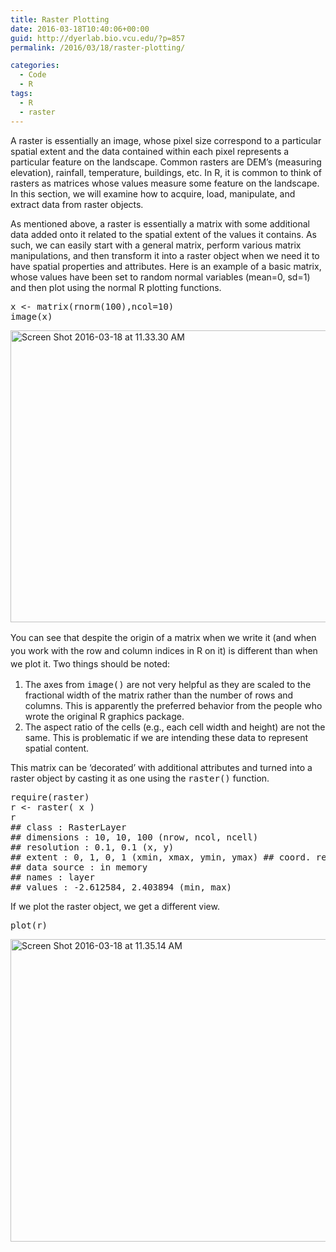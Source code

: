```yaml
---
title: Raster Plotting
date: 2016-03-18T10:40:06+00:00
guid: http://dyerlab.bio.vcu.edu/?p=857
permalink: /2016/03/18/raster-plotting/

categories:
  - Code
  - R
tags:
  - R
  - raster
---
```

A raster is essentially an image, whose pixel size correspond to a particular spatial extent and the data contained within each pixel represents a particular feature on the landscape. Common rasters are DEM’s (measuring elevation), rainfall, temperature, buildings, etc. In R, it is common to think of rasters as matrices whose values measure some feature on the landscape. In this section, we will examine how to acquire, load, manipulate, and extract data from raster objects.

<!--more-->

As mentioned above, a raster is essentially a matrix with some additional data added onto it related to the spatial extent of the values it contains. As such, we can easily start with a general matrix, perform various matrix manipulations, and then transform it into a raster object when we need it to have spatial properties and attributes. Here is an example of a basic matrix, whose values have been set to random normal variables (mean=0, sd=1) and then plot using the normal R plotting functions.

<pre class="lang:r decode:true">x <- matrix(rnorm(100),ncol=10)
image(x)
</pre>

<img class="aligncenter wp-image-858 size-large" src="http://dyerlab.bio.vcu.edu/wp-content/uploads/sites/4831/2016/03/Screen-Shot-2016-03-18-at-11.33.30-AM-1024x623.png" alt="Screen Shot 2016-03-18 at 11.33.30 AM" width="768" height="467" srcset="http://localhost/wordpress/wp-content/uploads/2016/03/Screen-Shot-2016-03-18-at-11.33.30-AM-1024x623.png 1024w, http://localhost/wordpress/wp-content/uploads/2016/03/Screen-Shot-2016-03-18-at-11.33.30-AM-300x182.png 300w, http://localhost/wordpress/wp-content/uploads/2016/03/Screen-Shot-2016-03-18-at-11.33.30-AM-768x467.png 768w, http://localhost/wordpress/wp-content/uploads/2016/03/Screen-Shot-2016-03-18-at-11.33.30-AM-1568x954.png 1568w, http://localhost/wordpress/wp-content/uploads/2016/03/Screen-Shot-2016-03-18-at-11.33.30-AM.png 1588w" sizes="(max-width: 768px) 100vw, 768px" /> 

<span style="line-height: 1.5;">You can see that despite the origin of a matrix when we write it (and when you work with the row and column indices in R on it) is different than when we plot it. Two things should be noted:</span>

  1. The axes from <tt>image()</tt> are not very helpful as they are scaled to the fractional width of the matrix rather than the number of rows and columns. This is apparently the preferred behavior from the people who wrote the original R graphics package.
  2. The aspect ratio of the cells (e.g., each cell width and height) are not the same. This is problematic if we are intending these data to represent spatial content.

This matrix can be ‘decorated’ with additional attributes and turned into a raster object by casting it as one using the <tt>raster()</tt> function.

<pre class="lang:r decode:true">require(raster)
r <- raster( x )
r
## class : RasterLayer
## dimensions : 10, 10, 100 (nrow, ncol, ncell)
## resolution : 0.1, 0.1 (x, y)
## extent : 0, 1, 0, 1 (xmin, xmax, ymin, ymax) ## coord. ref. : NA
## data source : in memory
## names : layer
## values : -2.612584, 2.403894 (min, max)</pre>

If we plot the raster object, we get a different view.

<pre class="lang:r decode:true">plot(r)</pre>

<img class="aligncenter wp-image-860 size-large" src="http://dyerlab.bio.vcu.edu/wp-content/uploads/sites/4831/2016/03/Screen-Shot-2016-03-18-at-11.35.14-AM-1024x645.png" alt="Screen Shot 2016-03-18 at 11.35.14 AM" width="768" height="484" srcset="http://localhost/wordpress/wp-content/uploads/2016/03/Screen-Shot-2016-03-18-at-11.35.14-AM-1024x645.png 1024w, http://localhost/wordpress/wp-content/uploads/2016/03/Screen-Shot-2016-03-18-at-11.35.14-AM-300x189.png 300w, http://localhost/wordpress/wp-content/uploads/2016/03/Screen-Shot-2016-03-18-at-11.35.14-AM-768x484.png 768w, http://localhost/wordpress/wp-content/uploads/2016/03/Screen-Shot-2016-03-18-at-11.35.14-AM.png 1450w" sizes="(max-width: 768px) 100vw, 768px" /> 

&nbsp;

&nbsp;